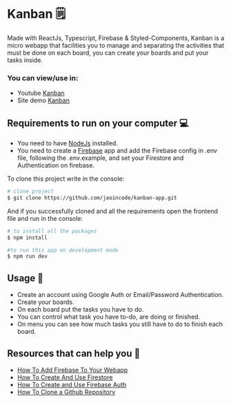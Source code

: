 # Kanban 🗒

Made with ReactJs, Typescript, Firebase & Styled-Components, Kanban is a micro webapp that facilities you to manage and
separating the activities that must be done on each board, you can create your boards and put your tasks inside.

### You can view/use in:

- Youtube [Kanban](https://youtu.be/Zo0oJrf_T_I)
- Site demo [Kanban](https://kanbajao.vercel.app/)

## Requirements to run on your computer 💻

- You need to have [NodeJs](https://nodejs.org/en/) installed.
- You need to create a [Firebase](https://firebase.google.com/) app and add the Firebase config in .env file, following the .env.example, and set your Firestore and Authentication on firebase.

To clone this project write in the console:

```bash
# clone project
$ git clone https://github.com/jaoincode/kanban-app.git
```

And if you successfully cloned and all the requirements open the frontend file and run in the console:

```bash
# to install all the packages
$ npm install

#to run this app on development mode
$ npm run dev
```

## Usage 💾

- Create an account using Google Auth or Email/Password Authentication.
- Create your boards.
- On each board put the tasks you have to do.
- You can control what task you have to-do, are doing or finished.
- On menu you can see how much tasks you still have to do to finish each board.

## Resources that can help you 📖

- [How To Add Firebase To Your Webapp](https://firebase.google.com/docs/web/setup)
- [How To Create And Use Firestore](https://firebase.google.com/docs/firestore)
- [How To Create and Use Firebase Auth](https://firebase.google.com/docs/auth/web/start)
- [How To Clone a Github Repository](https://docs.github.com/en/repositories/creating-and-managing-repositories/cloning-a-repository)
